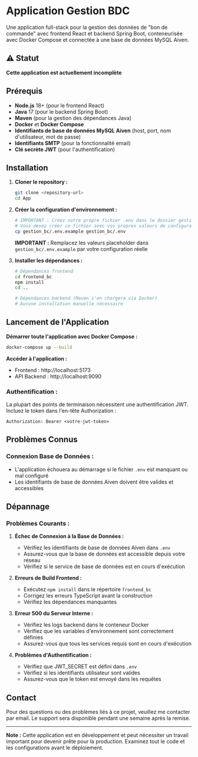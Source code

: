 # Application Gestion BDC

Une application full-stack pour la gestion des données de "bon de commande" avec frontend React et backend Spring Boot, conteneurisée avec Docker Compose et connectée à une base de données MySQL Aiven.

## ⚠️ Statut

**Cette application est actuellement incomplète**


## Prérequis

- **Node.js** 18+ (pour le frontend React)
- **Java** 17 (pour le backend Spring Boot)
- **Maven** (pour la gestion des dépendances Java)
- **Docker** et **Docker Compose**
- **Identifiants de base de données MySQL Aiven** (host, port, nom d'utilisateur, mot de passe)
- **Identifiants SMTP** (pour la fonctionnalité email)
- **Clé secrète JWT** (pour l'authentification)

## Installation

1. **Cloner le repository :**
   ```bash
   git clone <repository-url>
   cd App
   ```

2. **Créer la configuration d'environnement :**
   ```bash
   # IMPORTANT : Créez votre propre fichier .env dans le dossier gestion_bc à partir de .env.example
   # Vous devez créer ce fichier avec vos propres valeurs de configuration
   cp gestion_bc/.env.example gestion_bc/.env
   ```
   
   **IMPORTANT :** Remplacez les valeurs placeholder dans `gestion_bc/.env.example` par votre configuration réelle
   

3. **Installer les dépendances :**
   ```bash
   # Dépendances frontend
   cd frontend_bc
   npm install
   cd ..
   
   # Dépendances backend (Maven s'en chargera via Docker)
   # Aucune installation manuelle nécessaire
   ```

## Lancement de l'Application

**Démarrer toute l'application avec Docker Compose :**
```bash
docker-compose up --build
```

**Accéder à l'application :**
- Frontend : http://localhost:5173
- API Backend : http://localhost:9090



### Authentification :
La plupart des points de terminaison nécessitent une authentification JWT. Incluez le token dans l'en-tête Authorization :
```
Authorization: Bearer <votre-jwt-token>
```

## Problèmes Connus


### Connexion Base de Données :
- L'application échouera au démarrage si le fichier `.env` est manquant ou mal configuré
- Les identifiants de base de données Aiven doivent être valides et accessibles



## Dépannage

### Problèmes Courants :

1. **Échec de Connexion à la Base de Données :**
   - Vérifiez les identifiants de base de données Aiven dans `.env`
   - Assurez-vous que la base de données est accessible depuis votre réseau
   - Vérifiez si le service de base de données est en cours d'exécution

2. **Erreurs de Build Frontend :**
   - Exécutez `npm install` dans le répertoire `frontend_bc`
   - Corrigez les erreurs TypeScript avant la construction
   - Vérifiez les dépendances manquantes

3. **Erreur 500 du Serveur Interne :**
   - Vérifiez les logs backend dans le conteneur Docker
   - Vérifiez que les variables d'environnement sont correctement définies
   - Assurez-vous que tous les services requis sont en cours d'exécution

4. **Problèmes d'Authentification :**
   - Vérifiez que JWT_SECRET est défini dans `.env`
   - Vérifiez si les identifiants utilisateur sont valides
   - Assurez-vous que le token est envoyé dans les requêtes


## Contact

Pour des questions ou des problèmes liés à ce projet, veuillez me contacter par email. Le support sera disponible pendant une semaine après la remise.

---

**Note :** Cette application est en développement et peut nécessiter un travail important pour devenir prête pour la production. Examinez tout le code et les configurations avant le déploiement.
